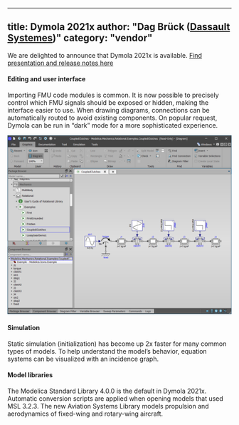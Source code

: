 
---
title: Dymola 2021x
author: "Dag Brück ([Dassault Systemes](http://www.3ds.com/dymola))"
category: "vendor"
---

We are delighted to announce that Dymola 2021x is available. [Find presentation and release notes here](https://www.3ds.com/products-services/catia/products/dymola/latest-release/)

#### Editing and user interface

Importing FMU code modules is common. It is now possible to precisely control which FMU signals should be exposed or hidden, making the interface easier to use. When drawing diagrams, connections can be automatically routed to avoid existing components. On popular request, Dymola can be run in “dark” mode for a more sophisticated experience.

![Dymola in dark mode](Dymola2021x-darkmode.png)

#### Simulation

Static simulation (initialization) has become up 2x faster for many common types of models. To help understand the model’s behavior, equation systems can be visualized with an incidence graph.

#### Model libraries

The Modelica Standard Library 4.0.0 is the default in Dymola 2021x. Automatic conversion scripts are applied when opening models that used MSL 3.2.3.
The new Aviation Systems Library models propulsion and aerodynamics of fixed-wing and rotary-wing aircraft.

